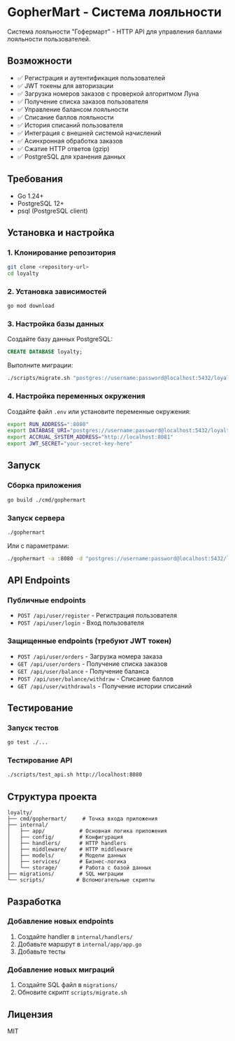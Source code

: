 # GopherMart - Система лояльности

Система лояльности "Гофермарт" - HTTP API для управления баллами лояльности пользователей.

## Возможности

- ✅ Регистрация и аутентификация пользователей
- ✅ JWT токены для авторизации
- ✅ Загрузка номеров заказов с проверкой алгоритмом Луна
- ✅ Получение списка заказов пользователя
- ✅ Управление балансом лояльности
- ✅ Списание баллов лояльности
- ✅ История списаний пользователя
- ✅ Интеграция с внешней системой начислений
- ✅ Асинхронная обработка заказов
- ✅ Сжатие HTTP ответов (gzip)
- ✅ PostgreSQL для хранения данных

## Требования

- Go 1.24+
- PostgreSQL 12+
- psql (PostgreSQL client)

## Установка и настройка

### 1. Клонирование репозитория
```bash
git clone <repository-url>
cd loyalty
```

### 2. Установка зависимостей
```bash
go mod download
```

### 3. Настройка базы данных

Создайте базу данных PostgreSQL:
```sql
CREATE DATABASE loyalty;
```

Выполните миграции:
```bash
./scripts/migrate.sh "postgres://username:password@localhost:5432/loyalty?sslmode=disable"
```

### 4. Настройка переменных окружения

Создайте файл `.env` или установите переменные окружения:

```bash
export RUN_ADDRESS=":8080"
export DATABASE_URI="postgres://username:password@localhost:5432/loyalty?sslmode=disable"
export ACCRUAL_SYSTEM_ADDRESS="http://localhost:8081"
export JWT_SECRET="your-secret-key-here"
```

## Запуск

### Сборка приложения
```bash
go build ./cmd/gophermart
```

### Запуск сервера
```bash
./gophermart
```

Или с параметрами:
```bash
./gophermart -a :8080 -d "postgres://username:password@localhost:5432/loyalty?sslmode=disable" -r "http://localhost:8081"
```

## API Endpoints

### Публичные endpoints
- `POST /api/user/register` - Регистрация пользователя
- `POST /api/user/login` - Вход пользователя

### Защищенные endpoints (требуют JWT токен)
- `POST /api/user/orders` - Загрузка номера заказа
- `GET /api/user/orders` - Получение списка заказов
- `GET /api/user/balance` - Получение баланса
- `POST /api/user/balance/withdraw` - Списание баллов
- `GET /api/user/withdrawals` - Получение истории списаний

## Тестирование

### Запуск тестов
```bash
go test ./...
```

### Тестирование API
```bash
./scripts/test_api.sh http://localhost:8080
```

## Структура проекта

```
loyalty/
├── cmd/gophermart/     # Точка входа приложения
├── internal/
│   ├── app/           # Основная логика приложения
│   ├── config/        # Конфигурация
│   ├── handlers/      # HTTP handlers
│   ├── middleware/    # HTTP middleware
│   ├── models/        # Модели данных
│   ├── services/      # Бизнес-логика
│   └── storage/       # Работа с базой данных
├── migrations/        # SQL миграции
└── scripts/          # Вспомогательные скрипты
```

## Разработка

### Добавление новых endpoints
1. Создайте handler в `internal/handlers/`
2. Добавьте маршрут в `internal/app/app.go`
3. Добавьте тесты

### Добавление новых миграций
1. Создайте SQL файл в `migrations/`
2. Обновите скрипт `scripts/migrate.sh`

## Лицензия

MIT
